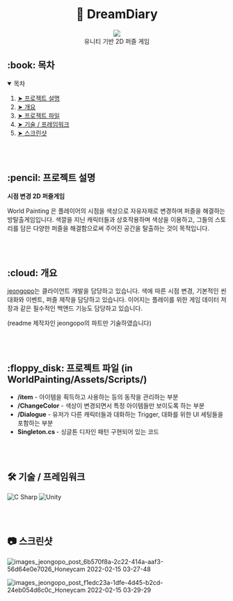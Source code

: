 <!-- HEADER --!>
<div align="center">
  <h1> 📖 DreamDiary </h1>
  <img src="https://user-images.githubusercontent.com/52280545/187629468-d17dfa7f-85be-4af9-9e10-f4cb0c22f94b.png"/><br>
  유니티 기반 2D 퍼즐 게임
</div>
<!-- Contents --!>
<h2 id="table-of-contents"> :book: 목차 </h2>
<details open="open">
  <summary>목차</summary>
  <ol>
    <li><a href="#about-the-project"> ➤ 프로젝트 설명 </a></li>
    <li><a href="#overview"> ➤ 개요 </a></li>
    <li><a href="#project-files-description"> ➤ 프로젝트 파일 </a></li>
    <li><a href="#tech/framwork-used"> ➤ 기술 / 프레임워크</a></li>
    <li><a href="#screen-shot"> ➤ 스크린샷</a></li>
  </ol>
</details>
<br><br>
<!-- ABOUT THE PROJECT -->
<h2 id="about-the-project"> :pencil: 프로젝트 설명 </h2>
<p align="justify"><b> 시점 변경 2D 퍼즐게임 </b></p>
<p> World Painting 은 플레이어의 시점을 색상으로 자유자재로 변경하며 퍼즐을 해결하는 방탈출게임입니다. 색깔을 지닌 캐릭터들과 상호작용하며 색상을 이용하고, 그들의 스토리를 담은 다양한 퍼즐을 해결함으로써 주어진 공간을 탈출하는 것이 목적입니다.</p>


<br><br>

<!-- OVERVIEW -->
<h2 id="overview"> :cloud: 개요 </h2>

<p align="justify"> 
  <a href="https://github.com/jeongopo">jeongopo</a>는 클라이언트 개발을 담당하고 있습니다. 색에 따른 시점 변경, 기본적인 씬 대화와 이벤트, 퍼즐 제작을 담당하고 있습니다. 이어지는 플레이를 위한 게임 데이터 저장과 같은 필수적인 백앤드 기능도 담당하고 있습니다.
</p>
(readme 제작자인 jeongopo의 파트만 기술하였습니다)

<br><br>
<!-- PROJECT FILES DESCRIPTION -->
<h2 id="project-files-description"> :floppy_disk: 프로젝트 파일 (in WorldPainting/Assets/Scripts/) </h2>

<ul>
  <li><b>/item</b> - 아이템을 획득하고 사용하는 등의 동작을 관리하는 부분</li>
  <li><b>/ChangeColor</b> - 색상이 변경되면서 특정 아이템들만 보이도록 하는 부분 </li>
  <li><b> /Dialogue</b> - 유저가 다른 캐릭터들과 대화하는 Trigger, 대화를 위한 UI 세팅들을 포함하는 부분</li>
  <li><b> Singleton.cs </b> - 싱글톤 디자인 패턴 구현되어 있는 코드 </li>
  
</ul>

<br><br>
<!--TECH/FRAMEWORK-->
<h2 id="tech/framwork-used"> 🛠 기술 / 프레임워크</h2>

![C Sharp](https://img.shields.io/badge/C%23-green?style=for-the-badge&logo=CSharp&logoColor=white)
![Unity](https://img.shields.io/badge/Unity-000000?style=for-the-badge&logo=Unity&logoColor=white)


<br><br>
<!--SCREENSHOT-->
<h2 id="screen-shot"> 📷 스크린샷</h2>


![images_jeongopo_post_6b570f8a-2c22-414a-aaf3-56d64e0e7026_Honeycam 2022-02-15 03-27-48](https://user-images.githubusercontent.com/52280545/187617304-834db27f-b94f-4fa2-b485-d3263b2c33ee.gif)

![images_jeongopo_post_f1edc23a-1dfe-4d45-b2cd-24eb054d6c0c_Honeycam 2022-02-15 03-29-29](https://user-images.githubusercontent.com/52280545/187617391-8caec88e-b107-4e72-ad15-01539af84b37.gif)
